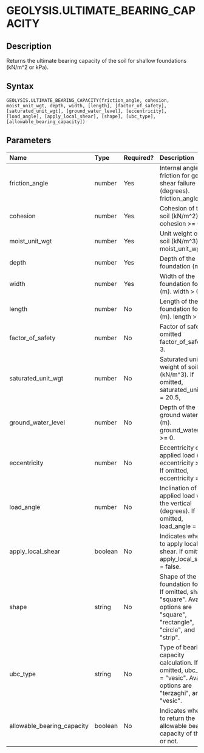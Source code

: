 # GEOLYSIS.ULTIMATE_BEARING_CAPACITY

## Description
Returns the ultimate bearing capacity of the soil for shallow foundations (kN/m^2 or kPa).

## Syntax
```
GEOLYSIS.ULTIMATE_BEARING_CAPACITY(friction_angle, cohesion, moist_unit_wgt, depth, width, [length], [factor_of_safety], [saturated_unit_wgt], [ground_water_level], [eccentricity], [load_angle], [apply_local_shear], [shape], [ubc_type], [allowable_bearing_capacity])
```

## Parameters
| Name                       | Type    | Required?   | Description                                                                                                                        |
|:---------------------------|:--------|:------------|:-----------------------------------------------------------------------------------------------------------------------------------|
| friction_angle             | number  | Yes         | Internal angle of friction for general shear failure (degrees). friction_angle >= 0.                                               |
| cohesion                   | number  | Yes         | Cohesion of the soil (kN/m^2). cohesion >= 0.                                                                                      |
| moist_unit_wgt             | number  | Yes         | Unit weight of the soil (kN/m^3). moist_unit_wgt > 0.                                                                              |
| depth                      | number  | Yes         | Depth of the foundation (m).                                                                                                       |
| width                      | number  | Yes         | Width of the foundation footing (m). width > 0.0                                                                                   |
| length                     | number  | No          | Length of the foundation footing (m). length > 0.0                                                                                 |
| factor_of_safety           | number  | No          | Factor of safety. If omitted factor_of_safety = 3.                                                                                 |
| saturated_unit_wgt         | number  | No          | Saturated unit weight of soil (kN/m^3). If omitted, saturated_unit_wgt = 20.5,                                                     |
| ground_water_level         | number  | No          | Depth of the ground water level (m). ground_water_level >= 0.                                                                      |
| eccentricity               | number  | No          | Eccentricity of applied load (m). eccentricity >= 0, If omitted, eccentricity = 0.0.                                               |
| load_angle                 | number  | No          | Inclination of applied load with the vertical (degrees). If omitted, load_angle = 0.0.                                             |
| apply_local_shear          | boolean | No          | Indicates whether to apply local shear. If omitted, apply_local_shear = false.                                                     |
| shape                      | string  | No          | Shape of the foundation footing. If omitted, shape = "square". Available options are "square", "rectangle", "circle", and "strip". |
| ubc_type                   | string  | No          | Type of bearing capacity calculation. If omitted, ubc_type = "vesic". Available options are "terzaghi", and "vesic".               |
| allowable_bearing_capacity | boolean | No          | Indicates whether to return the allowable bearing capacity of the soil or not.                                                     |

